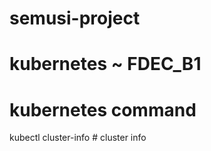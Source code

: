 # semusi-project

# kubernetes ~ FDEC_B1 

# kubernetes command 

kubectl  cluster-info # cluster info
 